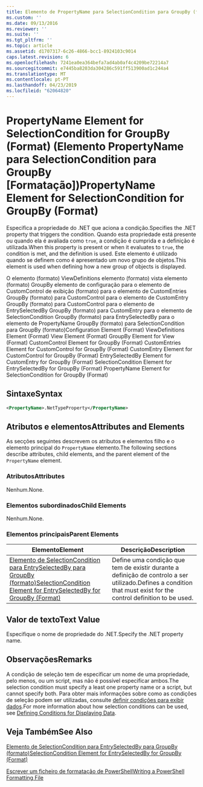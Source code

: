 ```yaml
---
title: Elemento de PropertyName para SelectionCondition para GroupBy (formato) | Documentos da Microsoft
ms.custom: ''
ms.date: 09/13/2016
ms.reviewer: ''
ms.suite: ''
ms.tgt_pltfrm: ''
ms.topic: article
ms.assetid: d1707317-6c26-4866-bcc1-8924103c9014
caps.latest.revision: 6
ms.openlocfilehash: 7241ea0ea364befa7ad4ab0af4c4209be72214a7
ms.sourcegitcommit: e7445ba8203da304286c591ff513900ad1c244a4
ms.translationtype: MT
ms.contentlocale: pt-PT
ms.lasthandoff: 04/23/2019
ms.locfileid: "62064820"
---
```

# <a name="propertyname-element-for-selectioncondition-for-groupby-format"></a><span data-ttu-id="cbb8a-102">PropertyName Element for SelectionCondition for GroupBy (Format) (Elemento PropertyName para SelectionCondition para GroupBy [Formatação])</span><span class="sxs-lookup"><span data-stu-id="cbb8a-102">PropertyName Element for SelectionCondition for GroupBy (Format)</span></span>

<span data-ttu-id="cbb8a-103">Especifica a propriedade do .NET que aciona a condição.</span><span class="sxs-lookup"><span data-stu-id="cbb8a-103">Specifies the .NET property that triggers the condition.</span></span> <span data-ttu-id="cbb8a-104">Quando esta propriedade está presente ou quando ela é avaliada como `true`, a condição é cumprida e a definição é utilizada.</span><span class="sxs-lookup"><span data-stu-id="cbb8a-104">When this property is present or when it evaluates to `true`, the condition is met, and the definition is used.</span></span> <span data-ttu-id="cbb8a-105">Este elemento é utilizado quando se definem como é apresentado um novo grupo de objetos.</span><span class="sxs-lookup"><span data-stu-id="cbb8a-105">This element is used when defining how a new group of objects is displayed.</span></span>

<span data-ttu-id="cbb8a-106">O elemento (formato) ViewDefinitions elemento (formato) vista elemento (formato) GroupBy elemento de configuração para o elemento de CustomControl de exibição (formato) para o elemento de CustomEntries GroupBy (formato) para CustomControl para o elemento de CustomEntry GroupBy (formato) para CustomControl para o elemento de EntrySelectedBy GroupBy (formato) para CustomEntry para o elemento de SelectionCondition GroupBy (formato) para EntrySelectedBy para o elemento de PropertyName GroupBy (formato) para SelectionCondition para GroupBy (formato)</span><span class="sxs-lookup"><span data-stu-id="cbb8a-106">Configuration Element (Format) ViewDefinitions Element (Format) View Element (Format) GroupBy Element for View (Format) CustomControl Element for GroupBy (Format) CustomEntries Element for CustomControl for GroupBy (Format) CustomEntry Element for CustomControl for GroupBy (Format) EntrySelectedBy Element for CustomEntry for GroupBy (Format) SelectionCondition Element for EntrySelectedBy for GroupBy (Format) PropertyName Element for SelectionCondition for GroupBy (Format)</span></span>

## <a name="syntax"></a><span data-ttu-id="cbb8a-107">Sintaxe</span><span class="sxs-lookup"><span data-stu-id="cbb8a-107">Syntax</span></span>

```xml
<PropertyName>.NetTypeProperty</PropertyName>
```

## <a name="attributes-and-elements"></a><span data-ttu-id="cbb8a-108">Atributos e elementos</span><span class="sxs-lookup"><span data-stu-id="cbb8a-108">Attributes and Elements</span></span>

<span data-ttu-id="cbb8a-109">As secções seguintes descrevem os atributos e elementos filho e o elemento principal do `PropertyName` elemento.</span><span class="sxs-lookup"><span data-stu-id="cbb8a-109">The following sections describe attributes, child elements, and the parent element of the `PropertyName` element.</span></span>

### <a name="attributes"></a><span data-ttu-id="cbb8a-110">Atributos</span><span class="sxs-lookup"><span data-stu-id="cbb8a-110">Attributes</span></span>

<span data-ttu-id="cbb8a-111">Nenhum.</span><span class="sxs-lookup"><span data-stu-id="cbb8a-111">None.</span></span>

### <a name="child-elements"></a><span data-ttu-id="cbb8a-112">Elementos subordinados</span><span class="sxs-lookup"><span data-stu-id="cbb8a-112">Child Elements</span></span>

<span data-ttu-id="cbb8a-113">Nenhum.</span><span class="sxs-lookup"><span data-stu-id="cbb8a-113">None.</span></span>

### <a name="parent-elements"></a><span data-ttu-id="cbb8a-114">Elementos principais</span><span class="sxs-lookup"><span data-stu-id="cbb8a-114">Parent Elements</span></span>

|<span data-ttu-id="cbb8a-115">Elemento</span><span class="sxs-lookup"><span data-stu-id="cbb8a-115">Element</span></span>|<span data-ttu-id="cbb8a-116">Descrição</span><span class="sxs-lookup"><span data-stu-id="cbb8a-116">Description</span></span>|
|-------------|-----------------|
|[<span data-ttu-id="cbb8a-117">Elemento de SelectionCondition para EntrySelectedBy para GroupBy (formato)</span><span class="sxs-lookup"><span data-stu-id="cbb8a-117">SelectionCondition Element for EntrySelectedBy for GroupBy (Format)</span></span>](./selectioncondition-element-for-entryselectedby-for-groupby-format.md)|<span data-ttu-id="cbb8a-118">Define uma condição que tem de existir durante a definição de controlo a ser utilizado.</span><span class="sxs-lookup"><span data-stu-id="cbb8a-118">Defines a condition that must exist for the control definition to be used.</span></span>|

## <a name="text-value"></a><span data-ttu-id="cbb8a-119">Valor de texto</span><span class="sxs-lookup"><span data-stu-id="cbb8a-119">Text Value</span></span>

<span data-ttu-id="cbb8a-120">Especifique o nome de propriedade do .NET.</span><span class="sxs-lookup"><span data-stu-id="cbb8a-120">Specify the .NET property name.</span></span>

## <a name="remarks"></a><span data-ttu-id="cbb8a-121">Observações</span><span class="sxs-lookup"><span data-stu-id="cbb8a-121">Remarks</span></span>

<span data-ttu-id="cbb8a-122">A condição de seleção tem de especificar um nome de uma propriedade, pelo menos, ou um script, mas não é possível especificar ambos.</span><span class="sxs-lookup"><span data-stu-id="cbb8a-122">The selection condition must specify a least one property name or a script, but cannot specify both.</span></span> <span data-ttu-id="cbb8a-123">Para obter mais informações sobre como as condições de seleção podem ser utilizadas, consulte [definir condições para exibir dados](./defining-conditions-for-displaying-data.md).</span><span class="sxs-lookup"><span data-stu-id="cbb8a-123">For more information about how selection conditions can be used, see [Defining Conditions for Displaying Data](./defining-conditions-for-displaying-data.md).</span></span>

## <a name="see-also"></a><span data-ttu-id="cbb8a-124">Veja Também</span><span class="sxs-lookup"><span data-stu-id="cbb8a-124">See Also</span></span>

[<span data-ttu-id="cbb8a-125">Elemento de SelectionCondition para EntrySelectedBy para GroupBy (formato)</span><span class="sxs-lookup"><span data-stu-id="cbb8a-125">SelectionCondition Element for EntrySelectedBy for GroupBy (Format)</span></span>](./selectioncondition-element-for-entryselectedby-for-groupby-format.md)

[<span data-ttu-id="cbb8a-126">Escrever um ficheiro de formatação de PowerShell</span><span class="sxs-lookup"><span data-stu-id="cbb8a-126">Writing a PowerShell Formatting File</span></span>](./writing-a-powershell-formatting-file.md)
